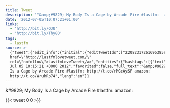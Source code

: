 ```yaml
---
title: Tweet
description: '"&amp;#9829; My Body Is a Cage by Arcade Fire #lastfm:  amazon: "'
date: '2012-07-05T10:07:21+01:00'
links:
  - 'http://bit.ly/QJU'
  - 'http://bit.ly/Thy80'
tags:
  - lastfm
source: >-
  {"tweet":{"edit_info":{"initial":{"editTweetIds":["220823172616953858"],"editableUntil":"2012-07-05T11:15:21.705Z","editsRemaining":"5","isEditEligible":true}},"retweeted":false,"source":"<a
  href=\"http://lastfmlovetweet.com/\"
  rel=\"nofollow\">LastfmLoveTweet</a>","entities":{"hashtags":[{"text":"lastfm","indices":["45","52"]}],"symbols":[],"user_mentions":[],"urls":[{"url":"http://t.co/rMGcAySF","expanded_url":"http://bit.ly/QJU","display_url":"bit.ly/QJU","indices":["54","74"]},{"url":"http://t.co/WruhRp74","expanded_url":"http://bit.ly/Thy80","display_url":"bit.ly/Thy80","indices":["83","103"]}]},"display_text_range":["0","103"],"favorite_count":"0","id_str":"220823172616953858","truncated":false,"retweet_count":"0","id":"220823172616953858","possibly_sensitive":false,"created_at":"Thu
  Jul 05 10:15:21 +0000 2012","favorited":false,"full_text":"&amp;#9829; My Body
  Is a Cage by Arcade Fire #lastfm: http://t.co/rMGcAySF amazon:
  http://t.co/WruhRp74","lang":"en"}}
---
```

&amp;#9829; My Body Is a Cage by Arcade Fire #lastfm:  amazon: 
    
{{< tweet 0 0 >}}
    
